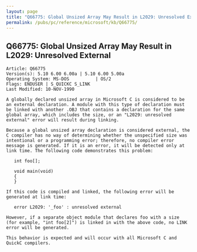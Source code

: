 ```yaml
---
layout: page
title: "Q66775: Global Unsized Array May Result in L2029: Unresolved External"
permalink: /pubs/pc/reference/microsoft/kb/Q66775/
---
```


## Q66775: Global Unsized Array May Result in L2029: Unresolved External

	Article: Q66775
	Version(s): 5.10 6.00 6.00a | 5.10 6.00 5.00a
	Operating System: MS-DOS          | OS/2
	Flags: ENDUSER | S_QUICKC S_LINK
	Last Modified: 10-NOV-1990
	
	A globally declared unsized array in Microsoft C is considered to be
	an external declaration. A module with this type of declaration must
	be linked with another .OBJ that contains a declaration for the same
	global array, which includes the size, or an "L2029: unresolved
	external" error will result during linking.
	
	Because a global unsized array declaration is considered external, the
	C compiler has no way of determining whether the unspecified size was
	intentional or a programming error; therefore, no compiler error
	message is generated. If it is an error, it will be detected only at
	link time. The following code demonstrates this problem:
	
	   int foo[];
	
	   void main(void)
	   {
	   }
	
	If this code is compiled and linked, the following error will be
	generated at link time:
	
	   error L2029: '_foo' : unresolved external
	
	However, if a separate object module that declares foo with a size
	(for example, "int foo[2]") is linked in with the above code, no LINK
	error will be generated.
	
	This behavior is expected and will occur with all Microsoft C and
	QuickC compilers.
